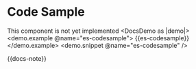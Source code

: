 # Code Sample

This component is not yet implemented
<DocsDemo as |demo|>
  <demo.example @name="es-codesample">
    {{es-codesample}}
  </demo.example>
  <demo.snippet @name="es-codesample" />
</DocsDemo>

{{docs-note}}
